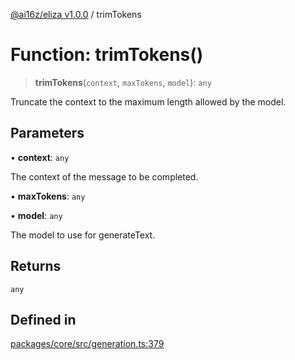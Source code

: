 [@ai16z/eliza v1.0.0](../index.md) / trimTokens

# Function: trimTokens()

> **trimTokens**(`context`, `maxTokens`, `model`): `any`

Truncate the context to the maximum length allowed by the model.

## Parameters

• **context**: `any`

The context of the message to be completed.

• **maxTokens**: `any`

• **model**: `any`

The model to use for generateText.

## Returns

`any`

## Defined in

[packages/core/src/generation.ts:379](https://github.com/ai16z/eliza/blob/main/packages/core/src/generation.ts#L379)
